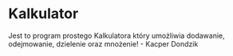# Kalkulator
Jest to program prostego Kalkulatora który umożliwia dodawanie, odejmowanie, dzielenie oraz mnożenie! - Kacper Dondzik
